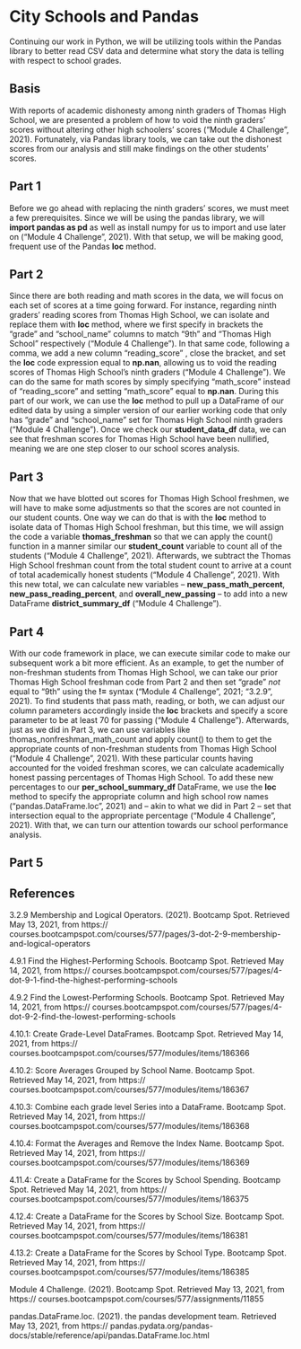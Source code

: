 # City Schools and Pandas
Continuing our work in Python, we will be utilizing tools within the Pandas library to better read CSV data and determine what story the data is telling with respect to school grades.

## Basis

With reports of academic dishonesty among ninth graders of Thomas High School, we are presented a problem of how to void the ninth graders’ scores without altering other high schoolers’ scores (“Module 4 Challenge”, 2021). Fortunately, via Pandas library tools, we can take out the dishonest scores from our analysis and still make findings on the other students’ scores.
## Part 1
Before we go ahead with replacing the ninth graders’ scores, we must meet a few prerequisites. Since we will be using the pandas library, we will **import pandas as pd** as well as install numpy for us to import and use later on (“Module 4 Challenge”, 2021). With that setup, we will be making good, frequent use of the Pandas **loc** method.

## Part 2
Since there are both reading and math scores in the data, we will focus on each set of scores at a time going forward. For instance, regarding ninth graders’ reading scores from Thomas High School, we can isolate and replace them with **loc** method, where we first specify in brackets the “grade” and “school_name” columns to match “9th” and “Thomas High School” respectively (“Module 4 Challenge”). In that same code, following a comma, we add a new column “reading_score” , close the bracket, and set the **loc** code expression equal to **np.nan**, allowing us to void the reading scores of Thomas High School’s ninth graders (“Module 4 Challenge”). We can do the same for math scores by simply specifying “math_score” instead of “reading_score” and setting “math_score” equal to **np.nan**. During this part of our work, we can use the **loc** method to pull up a DataFrame of our edited data by using a simpler version of our earlier working code that only has “grade” and “school_name” set for Thomas High School ninth graders (“Module 4 Challenge”). Once we check our **student_data_df** data, we can see that freshman scores for Thomas High School have been nullified, meaning we are one step closer to our school scores analysis.

## Part 3
Now that we have blotted out scores for Thomas High School freshmen, we will have to make some adjustments so that the scores are not counted in our student counts. One way we can do that is with the **loc** method to isolate data of Thomas High School freshman, but this time, we will assign the code a variable **thomas_freshman** so that we can apply the count() function in a manner similar our **student_count** variable to count all of the students (“Module 4 Challenge”, 2021). Afterwards, we subtract the Thomas High School freshman count from the total student count to arrive at a count of total academically honest students (“Module 4 Challenge”, 2021). With this new total, we can calculate new variables – **new_pass_math_percent**, **new_pass_reading_percent**, and **overall_new_passing** – to add into a new DataFrame **district_summary_df** (“Module 4 Challenge”). 

## Part 4
With our code framework in place, we can execute similar code to make our subsequent work a bit more efficient. As an example, to get the number of non-freshman students from Thomas High School, we can take our prior Thomas High School freshman code from Part 2 and then set “grade” *not* equal to “9th” using the **!=** syntax (“Module 4 Challenge”, 2021; “3.2.9”, 2021). To find students that pass math, reading, or both, we can adjust our column parameters accordingly inside the **loc** brackets and specify a score parameter to be at least 70 for passing (“Module 4 Challenge”). Afterwards, just as we did in Part 3, we can use variables like thomas_nonfreshman_math_count and apply count() to them to get the appropriate counts of non-freshman students from Thomas High School (“Module 4 Challenge”, 2021). With these particular counts having accounted for the voided freshman scores, we can calculate academically honest passing percentages of Thomas High School. To add these new percentages to our **per_school_summary_df** DataFrame, we use the **loc** method to specify the appropriate column and high school row names (“pandas.DataFrame.loc”, 2021) and – akin to what we did in Part 2 – set that intersection equal to the appropriate percentage (“Module 4 Challenge”, 2021). With that, we can turn our attention towards our school performance analysis.

## Part 5


## References

3.2.9 Membership and Logical Operators. (2021). Bootcamp Spot. Retrieved May 13, 2021, from https://
	courses.bootcampspot.com/courses/577/pages/3-dot-2-9-membership-and-logical-operators

4.9.1 Find the Highest-Performing Schools. Bootcamp Spot. Retrieved May 14, 2021, from https://	courses.bootcampspot.com/courses/577/pages/4-dot-9-1-find-the-highest-performing-schools

4.9.2 Find the Lowest-Performing Schools. Bootcamp Spot. Retrieved May 14, 2021, from https://	courses.bootcampspot.com/courses/577/pages/4-dot-9-2-find-the-lowest-performing-schools

4.10.1: Create Grade-Level DataFrames. Bootcamp Spot. Retrieved May 14, 2021, from https://	courses.bootcampspot.com/courses/577/modules/items/186366

4.10.2: Score Averages Grouped by School Name. Bootcamp Spot. Retrieved May 14, 2021, from https://	courses.bootcampspot.com/courses/577/modules/items/186367

4.10.3: Combine each grade level Series into a DataFrame. Bootcamp Spot. Retrieved May 14, 2021, from https://	courses.bootcampspot.com/courses/577/modules/items/186368

4.10.4: Format the Averages and Remove the Index Name. Bootcamp Spot. Retrieved May 14, 2021, from https://	courses.bootcampspot.com/courses/577/modules/items/186369

4.11.4: Create a DataFrame for the Scores by School Spending. Bootcamp Spot. Retrieved May 14, 2021, from https://	courses.bootcampspot.com/courses/577/modules/items/186375

4.12.4: Create a DataFrame for the Scores by School Size. Bootcamp Spot. Retrieved May 14, 2021, from https://	courses.bootcampspot.com/courses/577/modules/items/186381

4.13.2: Create a DataFrame for the Scores by School Type. Bootcamp Spot. Retrieved May 14, 2021, from https://	courses.bootcampspot.com/courses/577/modules/items/186385

Module 4 Challenge. (2021). Bootcamp Spot. Retrieved May 13, 2021, from https://	courses.bootcampspot.com/courses/577/assignments/11855

pandas.DataFrame.loc. (2021). the pandas development team. Retrieved May 13, 2021, from https://  pandas.pydata.org/pandas-docs/stable/reference/api/pandas.DataFrame.loc.html
